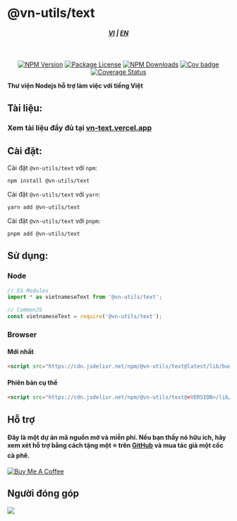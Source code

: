 # @vn-utils/text

<div style="text-align: center;">
    <h5>
        <a href="./README.md">VI</a>
        |
        <a href="./README.en_US.md">EN</a>
    </h5>
</div>
<br/>

<p align="center">
<a href="https://www.npmjs.com/package/@vn-utils/text" target="_blank"><img src="https://img.shields.io/npm/v/@vn-utils/text" alt="NPM Version" /></a>
<a href="https://www.npmjs.com/package/@vn-utils/text" target="_blank"><img src="https://img.shields.io/npm/l/@vn-utils/text" alt="Package License"><a>
<a href="https://www.npmjs.com/package/@vn-utils/text" target="_blank"><img src="https://img.shields.io/npm/dm/@vn-utils/text" alt="NPM Downloads"></a>
<a href="https://github.com/lehuygiang28/text/actions/workflows/test-cov.yml" target="_blank"><img src="https://github.com/lehuygiang28/text/actions/workflows/test-cov.yml/badge.svg" alt="Cov badge"></a>
<a href='https://coveralls.io/github/lehuygiang28/text?branch=main'><img src='https://coveralls.io/repos/github/lehuygiang28/text/badge.svg?branch=main' alt='Coverage Status' /></a>
</p>

<strong>Thư viện Nodejs hỗ trợ làm việc với tiếng Việt</strong>

## Tài liệu:

### Xem tài liệu đầy đủ tại [vn-text.vercel.app](https://vn-text.vercel.app/)

## Cài đặt:

Cài đặt `@vn-utils/text` với `npm`:

```bash
npm install @vn-utils/text
```

Cài đặt `@vn-utils/text` với `yarn`:

```bash
yarn add @vn-utils/text
```

Cài đặt `@vn-utils/text` với `pnpm`:

```bash
pnpm add @vn-utils/text
```

## Sử dụng:

### Node

```typescript
// ES Modules
import * as vietnameseText from '@vn-utils/text';

// CommonJS
const vietnameseText = require('@vn-utils/text');
```

### Browser

#### Mới nhất

```html
<script src="https://cdn.jsdelivr.net/npm/@vn-utils/text@latest/lib/bundle.js"></script>
```

#### Phiên bản cụ thể

```html
<script src="https://cdn.jsdelivr.net/npm/@vn-utils/text@<VERSION>/lib/bundle.js"></script>
```

## Hỗ trợ

#### Đây là một dự án mã nguồn mở và miễn phí. Nếu bạn thấy nó hữu ích, hãy xem xét hỗ trợ bằng cách tặng một ⭐️ trên [GitHub](https://github.com/lehuygiang28/text) và mua tác giả một cốc cà phê.

<a href="https://www.buymeacoffee.com/lehuygiang28" target="_blank"><img src="https://www.buymeacoffee.com/assets/img/custom_images/yellow_img.png" alt="Buy Me A Coffee"></a>

## Người đóng góp

<a href="https://github.com/lehuygiang28/text/graphs/contributors">
  <img src="https://contrib.rocks/image?repo=lehuygiang28/text" />
</a>
